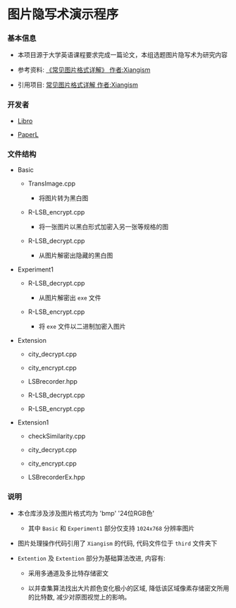 # 图片隐写术演示程序

### 基本信息

- 本项目源于大学英语课程要求完成一篇论文，本组选题图片隐写术为研究内容

- 参考资料: [《常见图片格式详解》 作者:Xiangism](https://www.cnblogs.com/xiangism/p/5311314.html)

- 引用项目: [常见图片格式详解 作者:Xiangism](https://gitee.com/xiangism/blogData/tree/master/)

### 开发者

- [Libro](https://github.com/LibroWu)
  
- [PaperL](https://www.github.com/PaperL)

### 文件结构

- Basic

    - TransImage.cpp 
    
        - 将图片转为黑白图
    
    - R-LSB_encrypt.cpp

        - 将一张图片以黑白形式加密入另一张等规格的图
    
    - R-LSB_decrypt.cpp

        - 从图片解密出隐藏的黑白图
    
- Experiment1

    - R-LSB_decrypt.cpp

        - 从图片解密出 `exe` 文件
      
    - R-LSB_encrypt.cpp

        - 将 `exe` 文件以二进制加密入图片

- Extension

    - city_decrypt.cpp
      
    - city_encrypt.cpp
      
    - LSBrecorder.hpp
      
    - R-LSB_decrypt.cpp
      
    - R-LSB_encrypt.cpp
  
- Extension1
  
    - checkSimilarity.cpp
      
    - city_decrypt.cpp
      
    - city_encrypt.cpp
      
    - LSBrecorderEx.hpp
    
### 说明

- 本仓库涉及涉及图片格式均为 'bmp' '24位RGB色'

    - 其中 `Basic` 和 `Experiment1` 部分仅支持 `1024x768` 分辨率图片
    
- 图片处理操作代码引用了 `Xiangism` 的代码, 代码文件位于 `third` 文件夹下

- `Extention` 及 `Extention` 部分为基础算法改进, 内容有:

    - 采用多通道及多比特存储密文
    
    - 以并查集算法找出大片颜色变化极小的区域, 降低该区域像素存储密文所用的比特数, 减少对原图视觉上的影响。